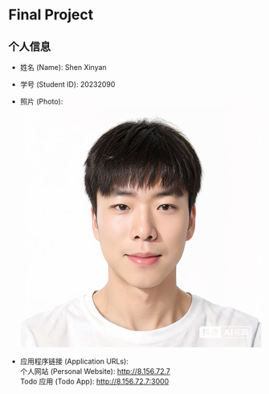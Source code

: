 # Final Project

## 个人信息
- 姓名 (Name): Shen Xinyan  
- 学号 (Student ID): 20232090  
- 照片 (Photo):  
  ![Shen Xinyan](personal-website/media/shenxinyan.jpg)  

- 应用程序链接 (Application URLs):  
  个人网站 (Personal Website): http://8.156.72.7  
  Todo 应用 (Todo App): http://8.156.72.7:3000
